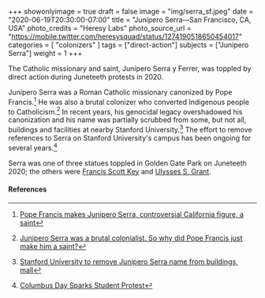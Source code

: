 +++
showonlyimage = true
draft = false
image = "img/serra_sf.jpeg"
date = "2020-06-19T20:30:00-07:00"
title = "Junípero Serra—San Francisco, CA, USA"
photo_credits = "Heresy Labs"
photo_source_url = "https://mobile.twitter.com/heresysquad/status/1274190518650454017"
categories = [ "colonizers" ]
tags = ["direct-action"]
subjects = ["Junípero Serra"]
weight = 1
+++

The Catholic missionary and saint, Junípero Serra y Ferrer, was toppled by direct action during Juneteeth protests in 2020.

<!--more-->

Junípero Serra was a Roman Catholic missionary canonized by Pope Francis.[^1] He was also a brutal colonizer who converted Indigenous people to Catholicism.[^2] In recent years, his genocidal legacy overshadowed his canonization and his name was partially scrubbed from some, but not all, buildings and facilities at nearby Stanford University.[^3] The effort to remove references to Serra on Stanford University's campus has been ongoing for several years.[^4]

Serra was one of three statues toppled in Golden Gate Park on Juneteeth 2020; the others were [Francis Scott Key](../key-sf/) and [Ulysses S. Grant](../grant-sf).

#### References

[^1]: [Pope Francis makes Junipero Serra, controversial California figure, a saint](https://www.mercurynews.com/2015/09/23/pope-francis-makes-junipero-serra-controversial-california-figure-a-saint/)

[^2]: [Junipero Serra was a brutal colonialist. So why did Pope Francis just make him a saint?](https://www.vox.com/2015/9/24/9391995/junipero-serra-saint-pope-francis)

[^3]: [Stanford University to remove Junipero Serra name from buildings, mall](https://www.mercurynews.com/2018/09/14/stanford-to-remove-junipero-serra-name-from-buildings-mall/)

[^4]: [Columbus Day Sparks Student Protest](https://stanfordreview.org/columbus-day-sparks-student-protest/)
